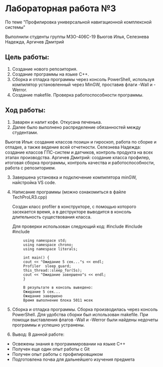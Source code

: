  # Лабораторная работа №3

По теме "Профилировка универсальной навигационной комплексной системы"

Выполнили студенты группы М3О-406С-19 Вьюгов Илья, Селезнева Надежда, Аргичев Дмитрий

## Цель работы:

1.  Создание нового репозитория.
2.  Создание программы на языке С++.
3.  Сборка и отладка программы через консоль PowerShell, используя компилятор установленный через MinGW, проставив флаги -Wall и -Werror.
4.  Создание makefile. Проверка работоспособности программы.

## Ход работы:

1. Заварен и налит кофе. Откусана печенька.
2. Далее было выполнено распределение обязанностей между студентами.

Вьюгов Илья: создание классов позишн и гироскоп, работа по сборке и отладке, а также ведение всей отчетности.
Селезнева Надежда: создание классов ГПС-систем и датчиков, контроль продукта на всех этапах производства.
Аргичев Дмитрий: создание класса профилер, итоговая сборка программы, контроль качества и работоспособности, работа с репозиторием.

3. Завершена установка и подключение компилятора minGW, найстройка VS code.
4. Написание программы (можно ознакомиться в файле TechProLR3.cpp)

    Создан класс profiler в конструкторе, с помощью которого засекается время, а в деструкторе выводится в консоль длительность существования класса.

	Для проверки использован следующий код:
            #include <chrono>
            #include <iostream>
            #include <thread>

            using namespace std;
            using namespace chrono;
            using namespace literals;

            int main() {
            cout << "Ожидание 5 сек..."s << endl;
            Profiler  sleep_guard;
            this_thread::sleep_for(5s);
            cout << "Ожидание завершено"s << endl;
            }

            В результате в консоль выведено:
            Ожидание 5 сек...
            Ожидание завершено
            Время выполнение блока 5011 мсек


5. Сборка и отладка программы. Сборка производилась через консоль PowerShell. Для удобства сборки был использован makefile.
При помощи выставления флагов -Wall и -Werror были найдены недочеты программы и успешно устранены.

6. Вывод:
 В данной работе:
 - Освежены знания в программировании на языке С++
 - Получен еще один опыт работы с Git
 - Получен опыт работы с профилировщиком
 - Подготовлена почва для дальнейшего изучения предмета

